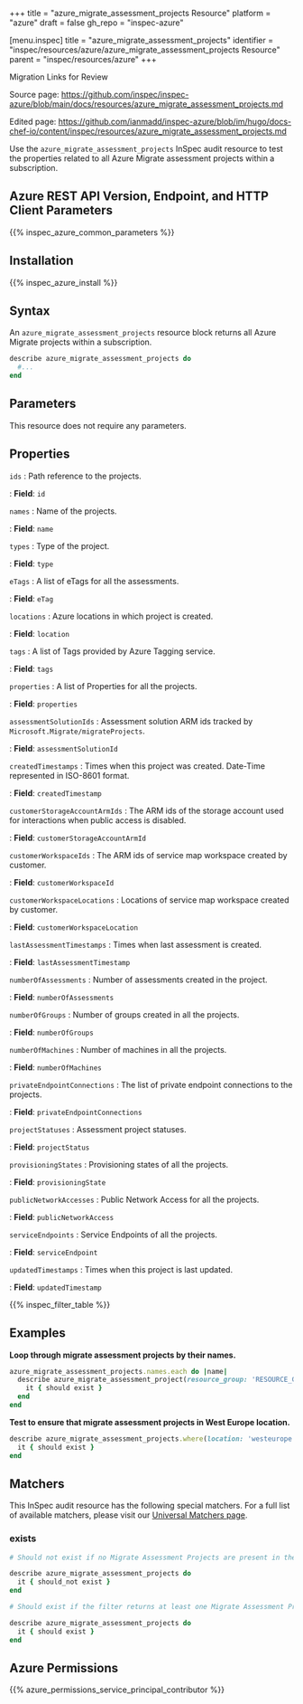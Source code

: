 +++
title = "azure_migrate_assessment_projects Resource"
platform = "azure"
draft = false
gh_repo = "inspec-azure"

[menu.inspec]
title = "azure_migrate_assessment_projects"
identifier = "inspec/resources/azure/azure_migrate_assessment_projects Resource"
parent = "inspec/resources/azure"
+++

<div class="admonition-note">
<p class="admonition-note-title">Migration Links for Review</p>
<div class="admonition-note-text">
<p>Source page: <a href="https://github.com/inspec/inspec-azure/blob/main/docs/resources/azure_migrate_assessment_projects.md">https://github.com/inspec/inspec-azure/blob/main/docs/resources/azure_migrate_assessment_projects.md</a></p>
<p>Edited page: <a href="https://github.com/ianmadd/inspec-azure/blob/im/hugo/docs-chef-io/content/inspec/resources/azure_migrate_assessment_projects.md">https://github.com/ianmadd/inspec-azure/blob/im/hugo/docs-chef-io/content/inspec/resources/azure_migrate_assessment_projects.md</a></p>
</div>
</div>


Use the `azure_migrate_assessment_projects` InSpec audit resource to test the properties related to all Azure Migrate assessment projects within a subscription.

## Azure REST API Version, Endpoint, and HTTP Client Parameters

{{% inspec_azure_common_parameters %}}

## Installation

{{% inspec_azure_install %}}

## Syntax

An `azure_migrate_assessment_projects` resource block returns all Azure Migrate projects within a subscription.

```ruby
describe azure_migrate_assessment_projects do
  #...
end
```

## Parameters

This resource does not require any parameters.

## Properties

`ids`
: Path reference to the projects.

: **Field**: `id`

`names`
: Name of the projects.

: **Field**: `name`

`types`
: Type of the project.

: **Field**: `type`

`eTags`
: A list of eTags for all the assessments.

: **Field**: `eTag`

`locations`
: Azure locations in which project is created.

: **Field**: `location`

`tags`
: A list of Tags provided by Azure Tagging service.

: **Field**: `tags`

`properties`
: A list of Properties for all the projects.

: **Field**: `properties`

`assessmentSolutionIds`
: Assessment solution ARM ids tracked by `Microsoft.Migrate/migrateProjects`.

: **Field**: `assessmentSolutionId`

`createdTimestamps`
: Times when this project was created. Date-Time represented in ISO-8601 format.

: **Field**: `createdTimestamp`

`customerStorageAccountArmIds`
: The ARM ids of the storage account used for interactions when public access is disabled.

: **Field**: `customerStorageAccountArmId`

`customerWorkspaceIds`
: The ARM ids of service map workspace created by customer.

: **Field**: `customerWorkspaceId`

`customerWorkspaceLocations`
: Locations of service map workspace created by customer.

: **Field**: `customerWorkspaceLocation`

`lastAssessmentTimestamps`
: Times when last assessment is created.

: **Field**: `lastAssessmentTimestamp`

`numberOfAssessments`
: Number of assessments created in the project.

: **Field**: `numberOfAssessments`

`numberOfGroups`
: Number of groups created in all the projects.

: **Field**: `numberOfGroups`

`numberOfMachines`
: Number of machines in all the projects.

: **Field**: `numberOfMachines`

`privateEndpointConnections`
: The list of private endpoint connections to the projects.

: **Field**: `privateEndpointConnections`

`projectStatuses`
: Assessment project statuses.

: **Field**: `projectStatus`

`provisioningStates`
: Provisioning states of all the projects.

: **Field**: `provisioningState`

`publicNetworkAccesses`
: Public Network Access for all the projects.

: **Field**: `publicNetworkAccess`

`serviceEndpoints`
: Service Endpoints of all the projects.

: **Field**: `serviceEndpoint`

`updatedTimestamps`
: Times when this project is last updated.

: **Field**: `updatedTimestamp`

{{% inspec_filter_table %}}

## Examples

**Loop through migrate assessment projects by their names.**

```ruby
azure_migrate_assessment_projects.names.each do |name|
  describe azure_migrate_assessment_project(resource_group: 'RESOURCE_GROUP', name: name) do
    it { should exist }
  end
end
```

**Test to ensure that migrate assessment projects in West Europe location.**

```ruby
describe azure_migrate_assessment_projects.where(location: 'westeurope') do
  it { should exist }
end
```

## Matchers

This InSpec audit resource has the following special matchers. For a full list of available matchers, please visit our [Universal Matchers page](https://www.inspec.io/docs/reference/matchers/).

### exists

```ruby
# Should not exist if no Migrate Assessment Projects are present in the subscription

describe azure_migrate_assessment_projects do
  it { should_not exist }
end

# Should exist if the filter returns at least one Migrate Assessment Projects in the subscription

describe azure_migrate_assessment_projects do
  it { should exist }
end
```

## Azure Permissions

{{% azure_permissions_service_principal_contributor %}}
